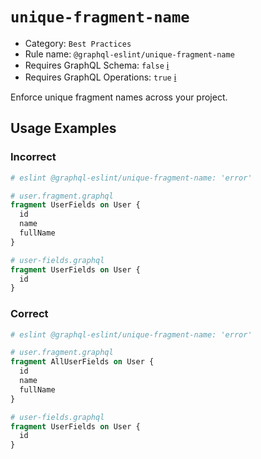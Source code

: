 # `unique-fragment-name`

- Category: `Best Practices`
- Rule name: `@graphql-eslint/unique-fragment-name`
- Requires GraphQL Schema: `false` [ℹ️](../../README.md#extended-linting-rules-with-graphql-schema)
- Requires GraphQL Operations: `true` [ℹ️](../../README.md#extended-linting-rules-with-siblings-operations)

Enforce unique fragment names across your project.

## Usage Examples

### Incorrect

```graphql
# eslint @graphql-eslint/unique-fragment-name: 'error'

# user.fragment.graphql
fragment UserFields on User {
  id
  name
  fullName
}

# user-fields.graphql
fragment UserFields on User {
  id
}
```

### Correct

```graphql
# eslint @graphql-eslint/unique-fragment-name: 'error'

# user.fragment.graphql
fragment AllUserFields on User {
  id
  name
  fullName
}

# user-fields.graphql
fragment UserFields on User {
  id
}
```